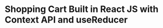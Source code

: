 # Shopping Cart Built in React JS with Context API and useReducer



<!-- ![SHOPPING CART](https://user-images.githubusercontent.com/51760520/137257892-5bc9526b-4c59-4054-b255-337dc2c90123.png) -->
